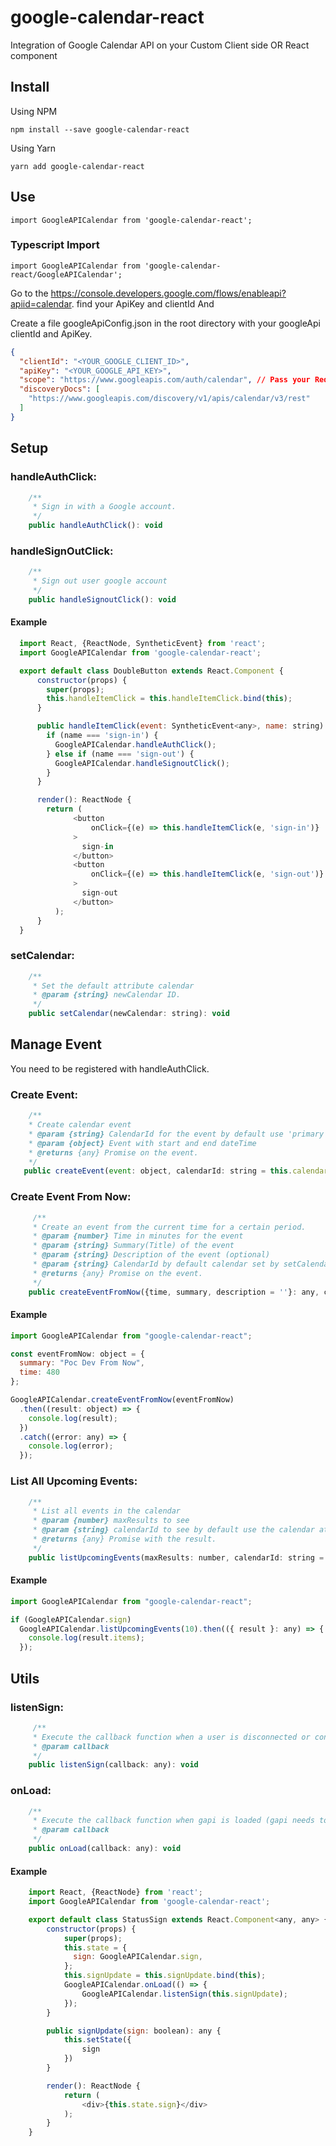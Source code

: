# google-calendar-react

Integration of Google Calendar API on your Custom Client side OR React component

## Install

Using NPM

```
npm install --save google-calendar-react
```

Using Yarn

```
yarn add google-calendar-react
```

## Use

```
import GoogleAPICalendar from 'google-calendar-react';
```

### Typescript Import

```
import GoogleAPICalendar from 'google-calendar-react/GoogleAPICalendar';
```

Go to the https://console.developers.google.com/flows/enableapi?apiid=calendar.
find your ApiKey and clientId
And

Create a file googleApiConfig.json in the root directory with your googleApi clientId and ApiKey.

```json
{
  "clientId": "<YOUR_GOOGLE_CLIENT_ID>",
  "apiKey": "<YOUR_GOOGLE_API_KEY>",
  "scope": "https://www.googleapis.com/auth/calendar", // Pass your Required Read Write Scopes as per needs.
  "discoveryDocs": [
    "https://www.googleapis.com/discovery/v1/apis/calendar/v3/rest"
  ]
}
```

## Setup

### handleAuthClick:

```javascript
    /**
     * Sign in with a Google account.
     */
    public handleAuthClick(): void
```

### handleSignOutClick:

```javascript
    /**
     * Sign out user google account
     */
    public handleSignoutClick(): void
```

#### Example

```javascript
  import React, {ReactNode, SyntheticEvent} from 'react';
  import GoogleAPICalendar from 'google-calendar-react';

  export default class DoubleButton extends React.Component {
      constructor(props) {
        super(props);
        this.handleItemClick = this.handleItemClick.bind(this);
      }

      public handleItemClick(event: SyntheticEvent<any>, name: string): void {
        if (name === 'sign-in') {
          GoogleAPICalendar.handleAuthClick();
        } else if (name === 'sign-out') {
          GoogleAPICalendar.handleSignoutClick();
        }
      }

      render(): ReactNode {
        return (
              <button
                  onClick={(e) => this.handleItemClick(e, 'sign-in')}
              >
                sign-in
              </button>
              <button
                  onClick={(e) => this.handleItemClick(e, 'sign-out')}
              >
                sign-out
              </button>
          );
      }
  }
```

### setCalendar:

```javascript
    /**
     * Set the default attribute calendar
     * @param {string} newCalendar ID.
     */
    public setCalendar(newCalendar: string): void
```

## Manage Event

You need to be registered with handleAuthClick.

### Create Event:

```javascript
    /**
    * Create calendar event
    * @param {string} CalendarId for the event by default use 'primary'.
    * @param {object} Event with start and end dateTime
    * @returns {any} Promise on the event.
    */
   public createEvent(event: object, calendarId: string = this.calendar): any {
```

### Create Event From Now:

```javascript
     /**
     * Create an event from the current time for a certain period.
     * @param {number} Time in minutes for the event
     * @param {string} Summary(Title) of the event
     * @param {string} Description of the event (optional)
     * @param {string} CalendarId by default calendar set by setCalendar.
     * @returns {any} Promise on the event.
     */
    public createEventFromNow({time, summary, description = ''}: any, calendarId: string = this.calendar): any
```

#### Example

```javascript
import GoogleAPICalendar from "google-calendar-react";

const eventFromNow: object = {
  summary: "Poc Dev From Now",
  time: 480
};

GoogleAPICalendar.createEventFromNow(eventFromNow)
  .then((result: object) => {
    console.log(result);
  })
  .catch((error: any) => {
    console.log(error);
  });
```

### List All Upcoming Events:

```javascript
    /**
     * List all events in the calendar
     * @param {number} maxResults to see
     * @param {string} calendarId to see by default use the calendar attribute
     * @returns {any} Promise with the result.
     */
    public listUpcomingEvents(maxResults: number, calendarId: string = this.calendar): any
```

#### Example

```javascript
import GoogleAPICalendar from "google-calendar-react";

if (GoogleAPICalendar.sign)
  GoogleAPICalendar.listUpcomingEvents(10).then(({ result }: any) => {
    console.log(result.items);
  });
```

## Utils

### listenSign:

```javascript
     /**
     * Execute the callback function when a user is disconnected or connected with the sign status.
     * @param callback
     */
    public listenSign(callback: any): void
```

### onLoad:

```javascript
    /**
     * Execute the callback function when gapi is loaded (gapi needs to be loaded to use any other methods)
     * @param callback
     */
    public onLoad(callback: any): void
```

#### Example

```javascript
    import React, {ReactNode} from 'react';
    import GoogleAPICalendar from 'google-calendar-react';

    export default class StatusSign extends React.Component<any, any> {
        constructor(props) {
            super(props);
            this.state = {
              sign: GoogleAPICalendar.sign,
            };
            this.signUpdate = this.signUpdate.bind(this);
            GoogleAPICalendar.onLoad(() => {
                GoogleAPICalendar.listenSign(this.signUpdate);
            });
        }

        public signUpdate(sign: boolean): any {
            this.setState({
                sign
            })
        }

        render(): ReactNode {
            return (
                <div>{this.state.sign}</div>
            );
        }
    }
```
